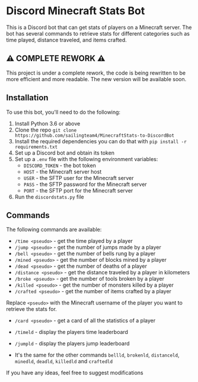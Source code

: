 # Discord Minecraft Stats Bot

This is a Discord bot that can get stats of players on a Minecraft server. The bot has several commands to retrieve stats for different categories such as time played, distance traveled, and items crafted.


## ⚠️ COMPLETE REWORK ⚠️
This project is under a complete rework, the code is being rewritten to be more efficient and more readable. The new version will be available soon.

## Installation

To use this bot, you'll need to do the following:

1. Install Python 3.6 or above
2. Clone the repo `git clone https://github.com/sailingteam4/MinecraftStats-to-DiscordBot`
4. Install the required dependencies you can do that with `pip install -r requirements.txt`
4. Set up a Discord bot and obtain its token
5. Set up a `.env` file with the following environment variables:
    - `DISCORD_TOKEN` - the bot token
    - `HOST` - the Minecraft server host
    - `USER` - the SFTP user for the Minecraft server
    - `PASS` - the SFTP password for the Minecraft server
    - `PORT` - the SFTP port for the Minecraft server
6. Run the `discordstats.py` file

## Commands

The following commands are available:

- `/time <pseudo>` - get the time played by a player
- `/jump <pseudo>` - get the number of jumps made by a player
- `/bell <pseudo>` - get the number of bells rung by a player
- `/mined <pseudo>` - get the number of blocks mined by a player
- `/dead <pseudo>` - get the number of deaths of a player
- `/distance <pseudo>` - get the distance traveled by a player in kilometers
- `/broke <pseudo>` - get the number of tools broken by a player
- `/killed <pseudo>` - get the number of monsters killed by a player
- `/crafted <pseudo>` - get the number of items crafted by a player

Replace `<pseudo>` with the Minecraft username of the player you want to retrieve the stats for.

- `/card <pseudo>` - get a card of all the statistics of a player

- `/timeld` - display the players time leaderboard
- `/jumpld` - display the players jump leaderboard
- It's the same for the other commands `bellld`, `brokenld`, `distanceld`, `minedld`, `deadld`, `killedld` and `craftedld`

If you have any ideas, feel free to suggest modifications
